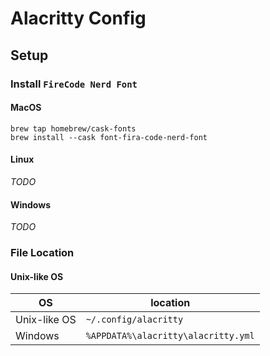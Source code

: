 # Alacritty Config

## Setup

### Install `FireCode Nerd Font`

#### MacOS

```shell
brew tap homebrew/cask-fonts
brew install --cask font-fira-code-nerd-font
```

#### Linux
*TODO*

#### Windows
*TODO*

### File Location

#### Unix-like OS

|OS           |location                            |
|-------------|------------------------------------|
|Unix-like OS |`~/.config/alacritty`               |
|Windows      |`%APPDATA%\alacritty\alacritty.yml` |

